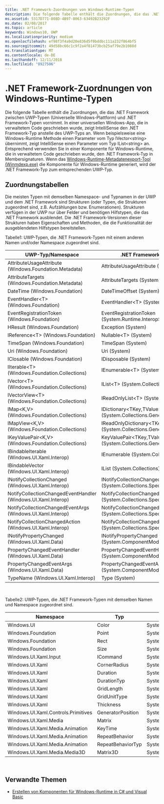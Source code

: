 ```yaml
---
title: .NET Framework-Zuordnungen von Windows-Runtime-Typen
description: Die folgende Tabelle enthält die Zuordnungen, die das .NET Framework zwischen UWP-Typen (Universelle Windows-Plattform) und .NET Framework-Typen vornimmt.
ms.assetid: 5317D771-808D-4B97-8063-63492B23292F
ms.date: 02/08/2017
ms.topic: article
keywords: Windows10, UWP
ms.localizationpriority: medium
ms.openlocfilehash: ef98f3f4a9d20e836d5f9bddbc111a232f864bf5
ms.sourcegitcommit: 49d58bc66c1c9f2a4f81473bcb25af79e2b1088d
ms.translationtype: MT
ms.contentlocale: de-DE
ms.lasthandoff: 12/11/2018
ms.locfileid: "8927506"
---
```

# <a name="net-framework-mappings-of-windows-runtime-types"></a>.NET Framework-Zuordnungen von Windows-Runtime-Typen



Die folgende Tabelle enthält die Zuordnungen, die das .NET Framework zwischen UWP-Typen (Universelle Windows-Plattform) und .NET Framework-Typen vornimmt. In einer universellen Windows-App, die in verwaltetem Code geschrieben wurde, zeigt IntelliSense den .NET Framework-Typ anstelle des UWP-Typs an. Wenn beispielsweise eine Windows-Runtime Methode einen Parameter vom Typ IVector&lt;string&gt; übernimmt, zeigt IntelliSense einen Parameter vom Typ IList&lt;string&gt; an. Entsprechend verwenden Sie in einer Komponente für Windows-Runtime, die in verwaltetem Code geschrieben wurde, den .NET Framework-Typ in Membersignaturen. Wenn das [Windows-Runtime-Metadatenexport-Tool (Winmdexp.exe)](https://msdn.microsoft.com/library/hh925576.aspx) die Komponente für Windows-Runtime generiert, wird der .NET Framework-Typ zum entsprechenden UWP-Typ.

## <a name="mapping-tables"></a>Zuordnungstabellen


Die meisten Typen mit demselben Namespace- und Typnamen in der UWP und dem .NET Framework sind Strukturen (oder Typen, die Strukturen zugeordnet sind, z.B. Aufzählungen bzw. Enumerationen). Strukturen verfügen in der UWP nur über Felder und benötigen Hilfstypen, die das .NET Framework ausblendet. Die .NET Framework-Versionen dieser Strukturen haben Eigenschaften und Methoden, die die Funktionalität der ausgeblendeten Hilfstypen bereitstellen.

Tabelle1: UWP-Typen, die .NET Framework-Typen mit einem anderen Namen und/oder Namespace zugeordnet sind.

| UWP-Typ/Namespace                                            | .NET Framework-Typ/Namespace                                          | .NET Framework-Assembly                           |
|---------------------------------------------------------------|------------------------------------------------------------------------|---------------------------------------------------|
| AttributeUsageAttribute (Windows.Foundation.Metadata)         | AttributeUsageAttribute (System)                                       | System.Runtime.dll                                |
| AttributeTargets (Windows.Foundation.Metadata)                | AttributeTargets (System)                                              | System.Runtime.dll                                |
| DateTime (Windows.Foundation)                                 | DateTimeOffset (System)                                                | System.Runtime.dll                                |
| EventHandler&lt;T&gt; (Windows.Foundation)                    | EventHandler&lt;T&gt; (System)                                         | System.Runtime.dll                                |
| EventRegistrationToken (Windows.Foundation)                   | EventRegistrationToken (System.Runtime.InteropServices.WindowsRuntime) | System.Runtime.InteropServices.WindowsRuntime.dll |
| HResult (Windows.Foundation)                                  | Exception (System)                                                     | System.Runtime.dll                                |
| IReference&lt;T&gt; (Windows.Foundation)                      | Nullable&lt;T&gt; (System)                                             | System.Runtime.dll                                |
| TimeSpan (Windows.Foundation)                                 | TimeSpan (System)                                                      | System.Runtime.dll                                |
| Uri (Windows.Foundation)                                      | Uri (System)                                                           | System.Runtime.dll                                |
| IClosable (Windows.Foundation)                                | IDisposable (System)                                                   | System.Runtime.dll                                |
| IIterable&lt;T&gt; (Windows.Foundation.Collections)           | IEnumerable&lt;T&gt; (System.Collections.Generic)                      | System.Runtime.dll                                |
| IVector&lt;T&gt; (Windows.Foundation.Collections)             | IList&lt;T&gt; (System.Collections.Generic)                            | System.Runtime.dll                                |
| IVectorView&lt;T&gt; (Windows.Foundation.Collections)         | IReadOnlyList&lt;T&gt; (System.Collections.Generic)                    | System.Runtime.dll                                |
| IMap&lt;K,V&gt; (Windows.Foundation.Collections)              | IDictionary&lt;TKey,TValue&gt; (System.Collections.Generic)            | System.Runtime.dll                                |
| IMapView&lt;K,V&gt; (Windows.Foundation.Collections)          | IReadOnlyDictionary&lt;TKey,TValue&gt; (System.Collections.Generic)    | System.Runtime.dll                                |
| IKeyValuePair&lt;K,V&gt; (Windows.Foundation.Collections)     | KeyValuePair&lt;TKey,TValue&gt; (System.Collections.Generic)           | System.Runtime.dll                                |
| IBindableIterable (Windows.UI.Xaml.Interop)                   | IEnumerable (System.Collections)                                       | System.Runtime.dll                                |
| IBindableVector (Windows.UI.Xaml.Interop)                     | IList (System.Collections)                                             | System.Runtime.dll                                |
| INotifyCollectionChanged (Windows.UI.Xaml.Interop)            | INotifyCollectionChanged (System.Collections.Specialized)              | System.ObjectModel.dll                            |
| NotifyCollectionChangedEventHandler (Windows.UI.Xaml.Interop) | NotifyCollectionChangedEventHandler (System.Collections.Specialized)   | System.ObjectModel.dll                            |
| NotifyCollectionChangedEventArgs (Windows.UI.Xaml.Interop)    | NotifyCollectionChangedEventArgs (System.Collections.Specialized)      | System.ObjectModel.dll                            |
| NotifyCollectionChangedAction (Windows.UI.Xaml.Interop)       | NotifyCollectionChangedAction (System.Collections.Specialized)         | System.ObjectModel.dll                            |
| INotifyPropertyChanged (Windows.UI.Xaml.Data)                 | INotifyPropertyChanged (System.ComponentModel)                         | System.ObjectModel.dll                            |
| PropertyChangedEventHandler (Windows.UI.Xaml.Data)            | PropertyChangedEventHandler (System.ComponentModel)                    | System.ObjectModel.dll                            |
| PropertyChangedEventArgs (Windows.UI.Xaml.Data)               | PropertyChangedEventArgs (System.ComponentModel)                       | System.ObjectModel.dll                            |
| TypeName (Windows.UI.Xaml.Interop)                            | Type (System)                                                          | System.Runtime.dll                                |

 

Tabelle2: UWP-Typen, die .NET Framework-Typen mit demselben Namen und Namespace zugeordnet sind.

| Namespace                           | Typ               | .NET Framework-Assembly                   |
|-------------------------------------|--------------------|-------------------------------------------|
| Windows.UI                          | Color              | System.Runtime.WindowsRuntime.dll         |
| Windows.Foundation                  | Point              | System.Runtime.WindowsRuntime.dll         |
| Windows.Foundation                  | Rect               | System.Runtime.WindowsRuntime.dll         |
| Windows.Foundation                  | Size               | System.Runtime.WindowsRuntime.dll         |
| Windows.UI.Xaml.Input               | ICommand           | System.ObjectModel.dll                    |
| Windows.UI.Xaml                     | CornerRadius       | System.Runtime.WindowsRuntime.UI.Xaml.dll |
| Windows.UI.Xaml                     | Duration           | System.Runtime.WindowsRuntime.UI.Xaml.dll |
| Windows.UI.Xaml                     | DurationTyp       | System.Runtime.WindowsRuntime.UI.Xaml.dll |
| Windows.UI.Xaml                     | GridLength         | System.Runtime.WindowsRuntime.UI.Xaml.dll |
| Windows.UI.Xaml                     | GridUnitType       | System.Runtime.WindowsRuntime.UI.Xaml.dll |
| Windows.UI.Xaml                     | Thickness          | System.Runtime.WindowsRuntime.UI.Xaml.dll |
| Windows.UI.Xaml.Controls.Primitives | GeneratorPosition  | System.Runtime.WindowsRuntime.UI.Xaml.dll |
| Windows.UI.Xaml.Media               | Matrix             | System.Runtime.WindowsRuntime.UI.Xaml.dll |
| Windows.UI.Xaml.Media.Animation     | KeyTime            | System.Runtime.WindowsRuntime.UI.Xaml.dll |
| Windows.UI.Xaml.Media.Animation     | RepeatBehavior     | System.Runtime.WindowsRuntime.UI.Xaml.dll |
| Windows.UI.Xaml.Media.Animation     | RepeatBehaviorTyp | System.Runtime.WindowsRuntime.UI.Xaml.dll |
| Windows.UI.Xaml.Media.Media3D       | Matrix3D           | System.Runtime.WindowsRuntime.UI.Xaml.dll |

 

## <a name="related-topics"></a>Verwandte Themen

* [Erstellen von Komponenten für Windows-Runtime in C# und Visual Basic](creating-windows-runtime-components-in-csharp-and-visual-basic.md)
